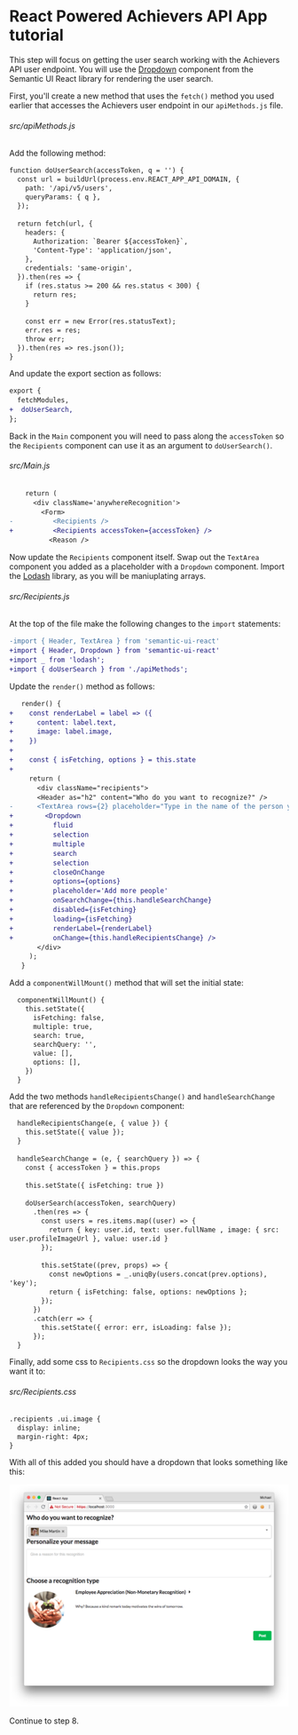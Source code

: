 # React Powered Achievers API App tutorial

This step will focus on getting the user search working with the Achievers API user endpoint. You will use the [Dropdown](https://react.semantic-ui.com/modules/dropdown) component from the Semantic UI React library for rendering the user search.

First, you'll create a new method that uses the `fetch()` method you used earlier that accesses the Achievers user endpoint in our `apiMethods.js` file.

###### src/apiMethods.js

Add the following method:

```
function doUserSearch(accessToken, q = '') {
  const url = buildUrl(process.env.REACT_APP_API_DOMAIN, {
    path: '/api/v5/users',
    queryParams: { q },
  });

  return fetch(url, {
    headers: {
      Authorization: `Bearer ${accessToken}`,
      'Content-Type': 'application/json',
    },
    credentials: 'same-origin',
  }).then(res => {
    if (res.status >= 200 && res.status < 300) {
      return res;
    }

    const err = new Error(res.statusText);
    err.res = res;
    throw err;
  }).then(res => res.json());
}
```

And update the export section as follows:

```diff
export {
  fetchModules,
+  doUserSearch,
};
```

Back in the `Main` component you will need to pass along the `accessToken` so the `Recipients` component can use it as an argument to `doUserSearch()`. 

###### src/Main.js

```diff
    return (
      <div className='anywhereRecognition'>
        <Form>
-          <Recipients />
+          <Recipients accessToken={accessToken} />
          <Reason />
```

Now update the `Recipients` component itself. Swap out the `TextArea` component you added as a placeholder with a `Dropdown` component. Import the [Lodash](https://lodash.com/) library, as you will be maniuplating arrays. 


###### src/Recipients.js

At the top of the file make the following changes to the `import` statements:

```diff
-import { Header, TextArea } from 'semantic-ui-react'
+import { Header, Dropdown } from 'semantic-ui-react'
+import _ from 'lodash';
+import { doUserSearch } from './apiMethods'; 
```

Update the `render()` method as follows:

```diff
   render() {
+    const renderLabel = label => ({
+      content: label.text,
+      image: label.image,
+    })
+
+    const { isFetching, options } = this.state
+
     return (
       <div className="recipients">
       <Header as="h2" content="Who do you want to recognize?" />
-      <TextArea rows={2} placeholder="Type in the name of the person you'd like to recognize" />
+        <Dropdown
+          fluid
+          selection
+          multiple
+          search
+          selection
+          closeOnChange
+          options={options}
+          placeholder='Add more people'
+          onSearchChange={this.handleSearchChange}
+          disabled={isFetching}
+          loading={isFetching}
+          renderLabel={renderLabel} 
+          onChange={this.handleRecipientsChange} />
       </div>
     );
   }
```

Add a `componentWillMount()` method that will set the initial state:

```
  componentWillMount() {
    this.setState({
      isFetching: false,
      multiple: true,
      search: true,
      searchQuery: '',
      value: [],
      options: [],
    })
  }
```

Add the two methods `handleRecipientsChange()` and `handleSearchChange` that are referenced by the `Dropdown` component:

```
  handleRecipientsChange(e, { value }) {
    this.setState({ value });
  }

  handleSearchChange = (e, { searchQuery }) => {
    const { accessToken } = this.props

    this.setState({ isFetching: true })

    doUserSearch(accessToken, searchQuery)
      .then(res => {
        const users = res.items.map((user) => { 
          return { key: user.id, text: user.fullName , image: { src: user.profileImageUrl }, value: user.id } 
        });

        this.setState((prev, props) => {
          const newOptions = _.uniqBy(users.concat(prev.options), 'key');
          return { isFetching: false, options: newOptions };
        });
      })
      .catch(err => {
        this.setState({ error: err, isLoading: false });
      });
  }
```  

Finally, add some css to `Recipients.css` so the dropdown looks the way you want it to:

###### src/Recipients.css

```
.recipients .ui.image {
  display: inline;
  margin-right: 4px;
}
```

With all of this added you should have a dropdown that looks something like this:

![step7a](screenshots/step7aa.png)

Continue to step 8.
